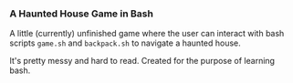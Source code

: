 ### A Haunted House Game in Bash

A little (currently) unfinished game where the user can interact with bash scripts `game.sh` and `backpack.sh` to navigate a 
haunted house.

It's pretty messy and hard to read. Created for the purpose of learning bash.
